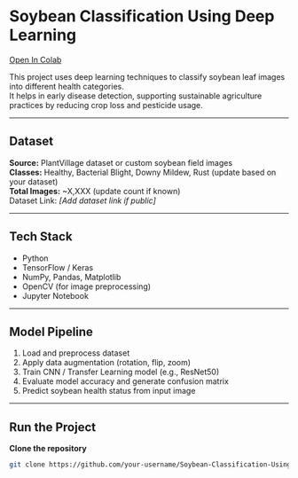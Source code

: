 # Soybean Classification Using Deep Learning  
[Open In Colab](https://colab.research.google.com/)  

This project uses deep learning techniques to classify soybean leaf images into different health categories.  
It helps in early disease detection, supporting sustainable agriculture practices by reducing crop loss and pesticide usage.

---

## Dataset  
**Source:** PlantVillage dataset or custom soybean field images  
**Classes:** Healthy, Bacterial Blight, Downy Mildew, Rust (update based on your dataset)  
**Total Images:** ~X,XXX (update count if known)  
Dataset Link: *[Add dataset link if public]*  

---

## Tech Stack  
- Python  
- TensorFlow / Keras  
- NumPy, Pandas, Matplotlib  
- OpenCV (for image preprocessing)  
- Jupyter Notebook  

---

## Model Pipeline  
1. Load and preprocess dataset  
2. Apply data augmentation (rotation, flip, zoom)  
3. Train CNN / Transfer Learning model (e.g., ResNet50)  
4. Evaluate model accuracy and generate confusion matrix  
5. Predict soybean health status from input image  

---

## Run the Project  
**Clone the repository**  
```bash
git clone https://github.com/your-username/Soybean-Classification-Using-Deep-Learning.git
